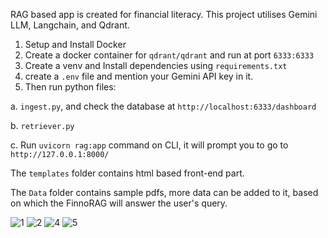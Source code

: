 RAG based app is created for financial literacy. This project utilises Gemini LLM, Langchain, and Qdrant.

1. Setup and Install Docker
2. Create a docker container for `qdrant/qdrant` and run at port `6333:6333`
3. Create a venv and Install dependencies using `requirements.txt`
4. create a `.env` file and mention your Gemini API key in it.
5. Then run python files:
   
a. `ingest.py`, and check the database at `http://localhost:6333/dashboard`

b. `retriever.py`

c. Run `uvicorn rag:app` command on CLI, it will prompt you to go to `http://127.0.0.1:8000/`

The `templates` folder contains html based front-end part.

The `Data` folder contains sample pdfs, more data can be added to it, based on which the FinnoRAG will answer the user's query.


![1](https://github.com/user-attachments/assets/ed8f004e-0501-48d2-bb69-16013340cd98)
![2](https://github.com/user-attachments/assets/2f29b3d4-89ff-46b0-92ac-6424b7ce99e6)
![4](https://github.com/user-attachments/assets/e7c1dced-a843-45b2-9e62-519f4148e8d2)
![5](https://github.com/user-attachments/assets/178748b1-3b04-4096-851d-c96edfc720de)


